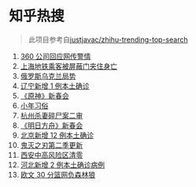 # 知乎热搜

> 此项目参考自[justjavac/zhihu-trending-top-search](https://github.com/justjavac/zhihu-trending-top-search/blob/main/utils.ts)

<!-- BEGIN -->
  <!-- 最后更新时间:Tue Jan 25 2022 12:18:00 GMT+0000 (Coordinated Universal Time) -->
  1. [360 公司回应网传警情](https://www.zhihu.com/search?q=360)
1. [上海地铁乘客被屏蔽门夹住身亡](https://www.zhihu.com/search?q=上海地铁)
1. [俄罗斯乌克兰局势](https://www.zhihu.com/search?q=俄罗斯乌克兰)
1. [辽宁新增 1 例本土确诊](https://www.zhihu.com/search?q=辽宁新增)
1. [《原神》新春会](https://www.zhihu.com/search?q=原神)
1. [小年习俗](https://www.zhihu.com/search?q=小年)
1. [杭州杀妻碎尸案二审](https://www.zhihu.com/search?q=杭州杀妻碎尸案)
1. [《明日方舟》新春会](https://www.zhihu.com/search?q=明日方舟)
1. [北京新增 12 例本土确诊](https://www.zhihu.com/search?q=北京新增)
1. [鬼灭之刃第二季更新](https://www.zhihu.com/search?q=鬼灭之刃)
1. [西安中高风险区清零](https://www.zhihu.com/search?q=西安清零)
1. [河北新增 2 例本土确诊病例](https://www.zhihu.com/search?q=河北新增)
1. [欧文 30 分篮网负森林狼](https://www.zhihu.com/search?q=篮网)
  <!-- END -->